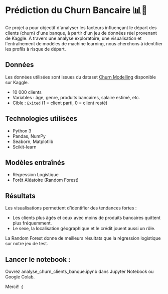 # Prédiction du Churn Bancaire 📊🏦

Ce projet a pour objectif d'analyser les facteurs influençant le départ des clients (churn) d'une banque, à partir d'un jeu de données réel provenant de Kaggle. À travers une analyse exploratoire, une visualisation et l'entraînement de modèles de machine learning, nous cherchons à identifier les profils à risque de départ.

## Données

Les données utilisées sont issues du dataset [Churn Modelling](https://www.kaggle.com/datasets/anandshaw2001/customer-churn-dataset) disponible sur Kaggle.

- 10 000 clients
- Variables : âge, genre, produits bancaires, salaire estimé, etc.
- Cible : `Exited` (1 = client parti, 0 = client resté)

## Technologies utilisées

- Python 3
- Pandas, NumPy
- Seaborn, Matplotlib
- Scikit-learn

## Modèles entraînés

- Régression Logistique
- Forêt Aléatoire (Random Forest)

## Résultats

Les visualisations permettent d’identifier des tendances fortes :
- Les clients plus âgés et ceux avec moins de produits bancaires quittent plus fréquemment.
- Le sexe, la localisation géographique et le crédit jouent aussi un rôle.

La Random Forest donne de meilleurs résultats que la régression logistique sur notre jeu de test.

## Lancer le notebook :

Ouvrez analyse_churn_clients_banque.ipynb dans Jupyter Notebook ou Google Colab.

Merci!! :)

